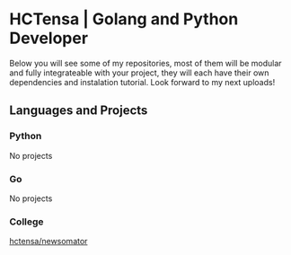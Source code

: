 # HCTensa | Golang and Python Developer

Below you will see some of my repositories, most of them will be modular and fully integrateable with your project, they will each have their own dependencies and instalation tutorial. Look forward to my next uploads!

## Languages and Projects

### Python

No projects

### Go

No projects

### College

[hctensa/newsomator](https://github.com/hctensa/newsomator)
